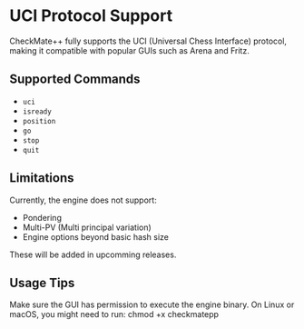 # UCI Protocol Support

CheckMate++ fully supports the UCI (Universal Chess Interface) protocol, making it compatible with popular GUIs such as Arena and Fritz.

## Supported Commands

- `uci`
- `isready`
- `position`
- `go`  
- `stop`
- `quit`

## Limitations

Currently, the engine does not support:
- Pondering
- Multi-PV (Multi principal variation)
- Engine options beyond basic hash size

These will be added in upcomming releases.

## Usage Tips

Make sure the GUI has permission to execute the engine binary. On Linux or macOS, you might need to run:
chmod +x checkmatepp

